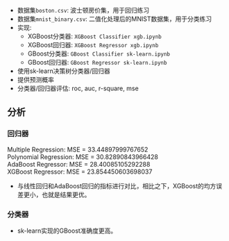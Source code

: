 * 数据集`boston.csv`: 波士顿房价集，用于回归练习
* 数据集`mnist_binary.csv`: 二值化处理后的MNIST数据集，用于分类练习
* 实现:
  * XGBoost分类器: `XGBoost Classifier xgb.ipynb`
  * XGBoost回归器: `XGBoost Regressor xgb.ipynb`
  * GBoost分类器: `GBoost Classifier sk-learn.ipynb`
  * GBoost回归器: `GBoost Regressor sk-learn.ipynb`
* 使用sk-learn决策树分类器/回归器
* 提供预测概率
* 分类器/回归器评估: roc, auc, r-square, mse

分析
-------
### 回归器
Multiple Regression: MSE = 33.44897999767652
<br> Polynomial Regression: MSE = 30.82890843966428
<br> AdaBoost Regressor: MSE = 28.40085105292288
<br> XGBoost Regressor: MSE = 23.854450603698037
* 与线性回归和AdaBoost回归的指标进行对比，相比之下，XGBoost的均方误差更小，也就是结果更优。
### 分类器
* sk-learn实现的GBoost准确度更高。

